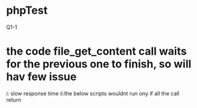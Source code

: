 # phpTest
Q1-1
# the code file_get_content call waits for the previous one to finish, so will hav few issue
i: slow response time
ii:the below scripts wouldnt run ony if all the call return

